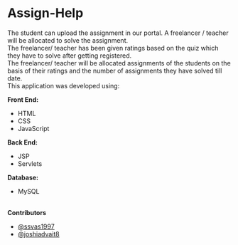 # Assign-Help
<p>
The student can upload the assignment in our portal. A freelancer / teacher will be allocated to solve the assignment.<br> The freelancer/ teacher has been given ratings based on the quiz which they have to solve after getting registered.<br> The freelancer/ teacher will be allocated assignments of the students on the basis of their ratings and the number of assignments they have solved till date.
 <br>This application was developed using:</p>
  <b>Front End:</b> 
  <ul>
    <li>HTML</li>
    <li>CSS</li>
    <li>JavaScript</li>
  </ul>
<b>  Back End:</b>
<ul>
  <li>JSP</li>
  <li>Servlets</li>
</ul>
<b>Database:</b>
<ul><li>MySQL</li></ul>
<br>
<b>Contributors</b>
<ul>
  <li><a href=https://github.com/ssvas1997">@ssvas1997</a></li>
  <li><a href="https://github.com/joshiadvait8">@joshiadvait8</a></li>
 </ul>
